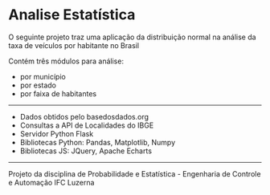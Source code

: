 # Analise Estatística

O seguinte projeto traz uma aplicação da distribuição normal na análise da taxa de veículos por habitante no Brasil

Contém três módulos para análise:
- por município
- por estado
- por faixa de habitantes

---

* Dados obtidos pelo basedosdados.org
* Consultas a API de Localidades do IBGE
* Servidor Python Flask
* Bibliotecas Python: Pandas, Matplotlib, Numpy
* Bibliotecas JS: JQuery, Apache Echarts

---
 Projeto da disciplina de Probabilidade e Estatística - Engenharia de Controle e Automação
 IFC Luzerna
